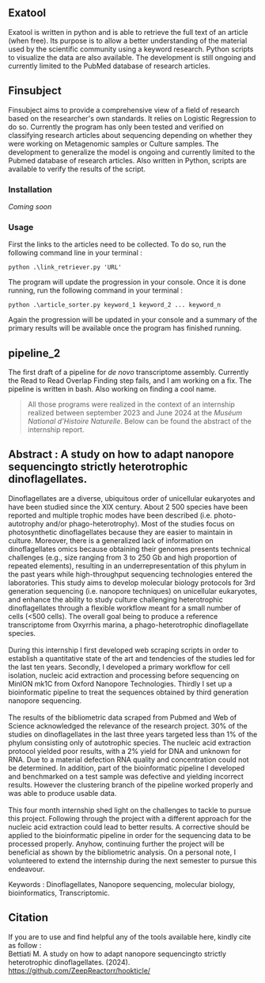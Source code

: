 ## Exatool

Exatool is written in python and is able to retrieve the full text of an article (when free). Its purpose is to allow a better understanding of the material used by the scientific community using a keyword research. Python scripts to visualize the data are also available.
The development is still ongoing and currently limited to the PubMed database of research articles. 

## Finsubject

Finsubject aims to provide a comprehensive view of a field of research based on the researcher's own standards. It relies on Logistic Regression to do so. Currently the program has only been tested and verified on classifying research articles about sequencing depending on whether they were working on Metagenomic samples or Culture samples. The development to generalize the model is ongoing and currently limited to the Pubmed database of research articles. Also written in Python, scripts are available to verify the results of the script.

### Installation

*Coming soon*

### Usage

First the links to the articles need to be collected. To do so, run the following command line in your terminal : 

```python .\link_retriever.py 'URL' ```

The program will update the progression in your console. Once it is done running, run the following command in your terminal :

```python .\article_sorter.py keyword_1 keyword_2 ... keyword_n```

Again the progression will be updated in your console and a summary of the primary results will be available once the program has finished running.

## pipeline_2

The first draft of a pipeline for _de novo_ transcriptome assembly. Currently the Read to Read Overlap Finding step fails, and I am working on a fix. The pipeline is written in bash. Also working on finding a cool name.

> All those programs were realized in the context of an internship realized between september 2023 and June 2024 at the *Muséum National d'Histoire Naturelle*. Below can be found the abstract of the internship report.

## **Abstract : A study on how to adapt nanopore sequencingto strictly heterotrophic dinoflagellates.**

Dinoflagellates are a diverse, ubiquitous order of unicellular eukaryotes and have been
studied since the XIX century. About 2 500 species have been reported and multiple trophic
modes have been described (i.e. photo-autotrophy and/or phago-heterotrophy). Most of the
studies focus on photosynthetic dinoflagellates because they are easier to maintain in culture.
Moreover, there is a generalized lack of information on dinoflagellates omics because obtaining
their genomes presents technical challenges (e.g., size ranging from 3 to 250 Gb and high proportion of repeated elements), resulting in an underrepresentation of this phylum in the past
years while high-throughput sequencing technologies entered the laboratories. This study aims
to develop molecular biology protocols for 3rd generation sequencing (i.e. nanopore techniques) on unicellular eukaryotes, and enhance the ability to study culture challenging heterotrophic dinoflagellates through a flexible workflow meant for a small number of cells (<500
cells). The overall goal being to produce a reference transcriptome from Oxyrrhis marina, a
phago-heterotrophic dinoflagellate species. <br>
<br>
During this internship I first developed web scraping scripts in order to establish a quantitative state of the art and tendencies of the studies led for the last ten years. Secondly, I developed a primary workflow for cell isolation, nucleic acid extraction and processing before sequencing on MinION mk1C from Oxford Nanopore Technologies. Thirdly I set up a bioinformatic pipeline to treat the sequences obtained by third generation nanopore sequencing. <br>
<br>
The results of the bibliometric data scraped from Pubmed and Web of Science acknowledged the relevance of the research project. 30% of the studies on dinoflagellates in the last
three years targeted less than 1% of the phylum consisting only of autotrophic species. The
nucleic acid extraction protocol yielded poor results, with a 2% yield for DNA and unknown
for RNA. Due to a material defection RNA quality and concentration could not be determined.
In addition, part of the bioinformatic pipeline I developed and benchmarked on a test sample
was defective and yielding incorrect results. However the clustering branch of the pipeline
worked properly and was able to produce usable data. <br>
<br>
This four month internship shed light on the challenges to tackle to pursue this project.
Following through the project with a different approach for the nucleic acid extraction could
lead to better results. A corrective should be applied to the bioinformatic pipeline in order for
the sequencing data to be processed properly. Anyhow, continuing further the project will be
beneficial as shown by the bibliometric analysis. On a personal note, I volunteered to extend
the internship during the next semester to pursue this endeavour. <br>

Keywords : Dinoflagellates, Nanopore sequencing, molecular biology,
bioinformatics, Transcriptomic.

## Citation

If you are to use and find helpful any of the tools available here, kindly cite as follow : <br>
Bettiati M. A study on how to adapt nanopore sequencingto strictly heterotrophic dinoflagellates. (2024). https://github.com/ZeepReactorr/hookticle/






